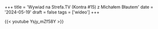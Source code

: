 +++
title = 'Wywiad na Strefa.TV (Kontra #15) z Michałem Błautem'
date = '2024-05-19'
draft = false
tags = ['wideo']
+++

{{< youtube Ysjy_mZf58Y >}}



